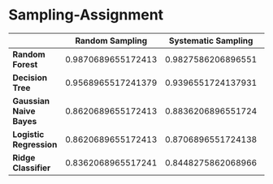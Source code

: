 # Sampling-Assignment

|                          | Random Sampling     | Systematic Sampling | Stratified Sampling     | Cluster Sampling     | Convenience Sampling |
| ------------------------ | ------------------- | ------------------- | ----------------------- | -------------------- | -------------------- |
| **Random Forest**        | 0\.9870689655172413 | 0\.9827586206896551 | **0\.9913793103448276** | 0\.9870689655172413  | 0\.9870689655172413  |
| **Decision Tree**        | 0\.9568965517241379 | 0\.9396551724137931 | 0\.9698275862068966     | 0\.9396551724137931  | 0\.9482758620689655  |
| **Gaussian Naive Bayes** | 0\.8620689655172413 | 0\.8836206896551724 | 0\.8362068965517241     | 0\.9827586206896551  | 0\.8491379310344828  |
| **Logistic Regression**  | 0\.8620689655172413 | 0\.8706896551724138 | 0\.8750000000000000     | 0\.5862068965517241  | 0\.8706896551724138  |
| **Ridge Classifier**     | 0\.8362068965517241 | 0\.8448275862068966 | 0\.8448275862068966     | 0\.47844827586206895 | 0\.8232758620689655  |